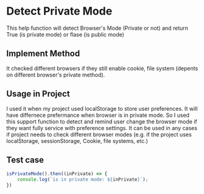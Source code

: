 # Detect Private Mode
This help function will detect Browser's Mode (Private or not) and return True (is private mode) or flase (is public mode)

## Implement Method
It checked different browsers if they still enable cookie, file system (depents on different browser's private method).

## Usage in Project
I used it when my project used localStorage to store user preferences. It will have differnece prefermance when browser is in private mode. So I used this support function to detect and remind user change the browser mode if they want fully service with preference settings.
It can be used in any cases if project needs to check different browser modes (e.g. if the project uses localStorage, sessionStorage, Cookie, file systems, etc.)

## Test case
```JavaScript
isPrivateMode().then((inPrivate) => {
    console.log(`is in private mode: ${inPrivate}`);
})
```